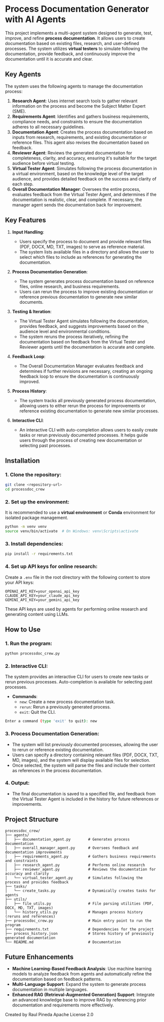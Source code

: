 # Process Documentation Generator with AI Agents

This project implements a multi-agent system designed to generate, test, improve, and refine **process documentation**. It allows users to create documentation based on existing files, research, and user-defined processes. The system utilizes **virtual testers** to simulate following the documentation, provide feedback, and continuously improve the documentation until it is accurate and clear.

## Key Agents

The system uses the following agents to manage the documentation process:

1. **Research Agent**: Uses internet search tools to gather relevant information on the process and become the Subject Matter Expert (SME).
2. **Requirements Agent**: Identifies and gathers business requirements, compliance needs, and constraints to ensure the documentation adheres to all necessary guidelines.
3. **Documentation Agent**: Creates the process documentation based on inputs from research, requirements, and existing documentation or reference files. This agent also revises the documentation based on feedback.
4. **Reviewer Agent**: Reviews the generated documentation for completeness, clarity, and accuracy, ensuring it's suitable for the target audience before virtual testing.
5. **Virtual Tester Agent**: Simulates following the process documentation in a virtual environment, based on the knowledge level of the target audience, and provides detailed feedback on the success and clarity of each step.
6. **Overall Documentation Manager**: Oversees the entire process, evaluates feedback from the Virtual Tester Agent, and determines if the documentation is realistic, clear, and complete. If necessary, the manager agent sends the documentation back for improvement.

## Key Features

1. **Input Handling**:
   - Users specify the process to document and provide relevant files (PDF, DOCX, MD, TXT, images) to serve as reference material.
   - The system lists available files in a directory and allows the user to select which files to include as references for generating the documentation.
   
2. **Process Documentation Generation**:
   - The system generates process documentation based on reference files, online research, and business requirements.
   - Users can rerun the process to improve existing documentation or reference previous documentation to generate new similar documents.

3. **Testing & Iteration**:
   - The Virtual Tester Agent simulates following the documentation, provides feedback, and suggests improvements based on the audience level and environmental conditions.
   - The system reruns the process iteratively, refining the documentation based on feedback from the Virtual Tester and Reviewer agents until the documentation is accurate and complete.

4. **Feedback Loop**:
   - The Overall Documentation Manager evaluates feedback and determines if further revisions are necessary, creating an ongoing feedback loop to ensure the documentation is continuously improved.

5. **Process History**:
   - The system tracks all previously generated process documentation, allowing users to either rerun the process for improvements or reference existing documentation to generate new similar processes.

6. **Interactive CLI**:
   - An interactive CLI with auto-completion allows users to easily create tasks or rerun previously documented processes. It helps guide users through the process of creating new documentation or selecting past processes.

## Installation

### 1. Clone the repository:

```bash
git clone <repository-url>
cd processdoc_crew
```

### 2. Set up the environment:

It is recommended to use a **virtual environment** or **Conda** environment for isolated package management.

```bash
python -m venv venv
source venv/bin/activate  # On Windows: venv\Scripts\activate
```

### 3. Install dependencies:

```bash
pip install -r requirements.txt
```

### 4. Set up API keys for online research:

Create a `.env` file in the root directory with the following content to store your API keys:

```env
OPENAI_API_KEY=your_openai_api_key
CLAUDE_API_KEY=your_claude_api_key
GEMINI_API_KEY=your_gemini_api_key
```

These API keys are used by agents for performing online research and generating content using LLMs.

## How to Use

### 1. Run the program:

```bash
python processdoc_crew.py
```

### 2. Interactive CLI:

The system provides an interactive CLI for users to create new tasks or rerun previous processes. Auto-completion is available for selecting past processes.

- **Commands**:
  - `new`: Create a new process documentation task.
  - `rerun`: Rerun a previously generated process.
  - `exit`: Quit the CLI.

```bash
Enter a command (type 'exit' to quit): new
```

### 3. Process Documentation Generation:

- The system will list previously documented processes, allowing the user to rerun or reference existing documentation.
- Users can specify a directory containing relevant files (PDF, DOCX, TXT, MD, images), and the system will display available files for selection.
- Once selected, the system will parse the files and include their content as references in the process documentation.

### 4. Output:

- The final documentation is saved to a specified file, and feedback from the Virtual Tester Agent is included in the history for future references or improvements.

## Project Structure

```
processdoc_crew/
├── agents/
│   ├── documentation_agent.py        # Generates process documentation
│   ├── overall_manager_agent.py      # Oversees feedback and documentation improvements
│   ├── requirements_agent.py         # Gathers business requirements and constraints
│   ├── research_agent.py             # Performs online research
│   ├── reviewer_agent.py             # Reviews the documentation for accuracy and clarity
│   └── virtual_tester_agent.py       # Simulates following the process and provides feedback
├── tasks/
│   └── create_tasks.py               # Dynamically creates tasks for agents
├── utils/
│   ├── file_utils.py                 # File parsing utilities (PDF, DOCX, MD, TXT, images)
│   └── history_utils.py              # Manages process history (reruns and references)
├── processdoc_crew.py                # Main entry point to run the program
├── requirements.txt                  # Dependencies for the project
├── process_history.json              # Stores history of previously generated documentation
└── README.md                         # Documentation
```

## Future Enhancements

- **Machine Learning-Based Feedback Analysis**: Use machine learning models to analyze feedback from agents and automatically refine the documentation based on feedback patterns.
- **Multi-Language Support**: Expand the system to generate process documentation in multiple languages.
- **Enhanced RAG (Retrieval-Augmented Generation) Support**: Integrate an advanced knowledge base to improve RAG by referencing prior documentation and requirements more effectively.

Created by Raul Pineda
Apache License 2.0
